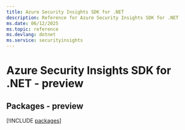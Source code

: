 ```yaml
---
title: Azure Security Insights SDK for .NET
description: Reference for Azure Security Insights SDK for .NET
ms.date: 06/12/2025
ms.topic: reference
ms.devlang: dotnet
ms.service: securityinsights
---
```

# Azure Security Insights SDK for .NET - preview
## Packages - preview
[!INCLUDE [packages](security-insights-index.md)]